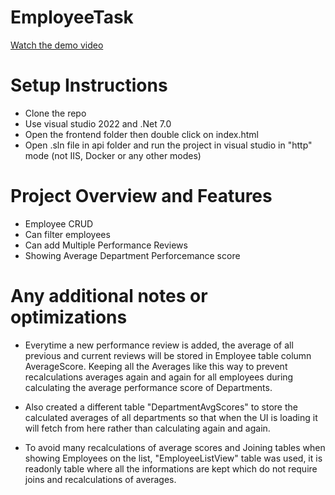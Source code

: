 # EmployeeTask
[Watch the demo video](https://youtu.be/KP-Ml1q9pOk)

# Setup Instructions

- Clone the repo
- Use visual studio 2022 and .Net 7.0
- Open the frontend folder then double click on index.html 
- Open .sln file in api folder and run the project in visual studio in "http" mode (not IIS, Docker or any other modes)

# Project Overview and Features

- Employee CRUD
- Can filter employees 
- Can add Multiple Performance Reviews 
- Showing Average Department Perforcemance score

# Any additional notes or optimizations
- Everytime a new performance review is added, the average of all previous and current reviews will be stored in Employee table column AverageScore. Keeping all the Averages like this way to prevent recalculations averages again and again for all employees during calculating the average performance score of Departments.

- Also created a different table "DepartmentAvgScores" to store the calculated averages of all departments so that when the UI is loading it will fetch from here rather than calculating again and again.

- To avoid many recalculations of average scores and Joining tables when showing Employees on the list, "EmployeeListView" table was used, it is readonly table where all the informations are kept which do not require joins and recalculations of averages. 


